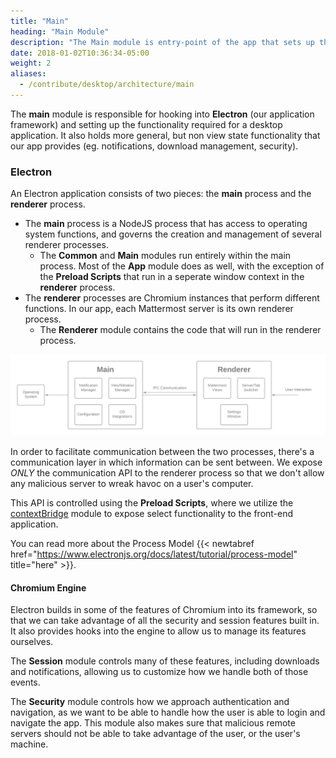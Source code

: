 ```yaml
---
title: "Main"
heading: "Main Module"
description: "The Main module is entry-point of the app that sets up the core of the application and handles various systems that the application can use."
date: 2018-01-02T10:36:34-05:00
weight: 2
aliases:
  - /contribute/desktop/architecture/main
---
```


The **main** module is responsible for hooking into **Electron** (our application framework) and setting up the functionality required for a desktop application. It also holds more general, but non view state functionality that our app provides (eg. notifications, download management, security).

### Electron
An Electron application consists of two pieces: the **main** process and the **renderer** process.

- The **main** process is a NodeJS process that has access to operating system functions, and governs the creation and management of several renderer processes.
    - The **Common** and **Main** modules run entirely within the main process. Most of the **App** module does as well, with the exception of the **Preload Scripts** that run in a seperate window context in the **renderer** process. 
- The **renderer** processes are Chromium instances that perform different functions. In our app, each Mattermost server is its own renderer process.
    - The **Renderer** module contains the code that will run in the renderer process.

![Process diagram](process-diagram.png)

In order to facilitate communication between the two processes, there's a communication layer in which information can be sent between. We expose *ONLY* the communication API to the renderer process so that we don't allow any malicious server to wreak havoc on a user's computer. 

This API is controlled using the **Preload Scripts**, where we utilize the [contextBridge](https://www.electronjs.org/docs/latest/api/context-bridge) module to expose select functionality to the front-end application.

You can read more about the Process Model {{< newtabref href="https://www.electronjs.org/docs/latest/tutorial/process-model" title="here" >}}.

#### Chromium Engine
Electron builds in some of the features of Chromium into its framework, so that we can take advantage of all the security and session features built in. It also provides hooks into the engine to allow us to manage its features ourselves.

The **Session** module controls many of these features, including downloads and notifications, allowing us to customize how we handle both of those events.

The **Security** module controls how we approach authentication and navigation, as we want to be able to handle how the user is able to login and navigate the app. This module also makes sure that malicious remote servers should not be able to take advantage of the user, or the user's machine.